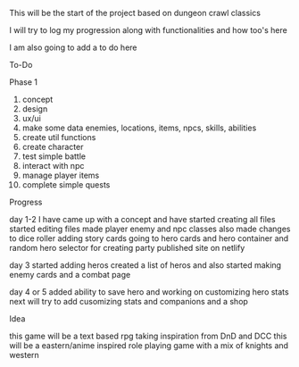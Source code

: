 This will be the start of the project based on dungeon crawl classics

I will try to log my progression along with functionalities and how too's here

I am also going to add a to do here

To-Do

Phase 1
1. concept
2. design
3. ux/ui
4. make some data enemies, locations, items, npcs, skills, abilities
5. create util functions
6. create character
7. test simple battle
8. interact with npc
9. manage player items
10. complete simple quests

Progress

day 1-2
I have came up with a concept and have started creating all files
started editing files made player enemy and npc classes also made changes to dice roller
adding story cards going to hero cards and hero container and random hero selector for creating party
published site on netlify

day 3
started adding heros created a list of heros and also started making enemy cards and a combat page

day 4 or 5
added ability to save hero and working on customizing hero stats next will try to add cusomizing stats and companions and a shop

Idea

this game will be a text based rpg taking inspiration from DnD and DCC
this will be a eastern/anime inspired role playing game with a mix of knights and western